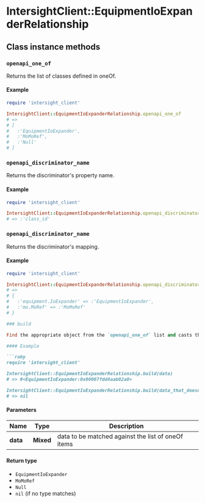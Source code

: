 # IntersightClient::EquipmentIoExpanderRelationship

## Class instance methods

### `openapi_one_of`

Returns the list of classes defined in oneOf.

#### Example

```ruby
require 'intersight_client'

IntersightClient::EquipmentIoExpanderRelationship.openapi_one_of
# =>
# [
#   :'EquipmentIoExpander',
#   :'MoMoRef',
#   :'Null'
# ]
```

### `openapi_discriminator_name`

Returns the discriminator's property name.

#### Example

```ruby
require 'intersight_client'

IntersightClient::EquipmentIoExpanderRelationship.openapi_discriminator_name
# => :'class_id'
```

### `openapi_discriminator_name`

Returns the discriminator's mapping.

#### Example

```ruby
require 'intersight_client'

IntersightClient::EquipmentIoExpanderRelationship.openapi_discriminator_mapping
# =>
# {
#   :'equipment.IoExpander' => :'EquipmentIoExpander',
#   :'mo.MoRef' => :'MoMoRef'
# }

### build

Find the appropriate object from the `openapi_one_of` list and casts the data into it.

#### Example

```ruby
require 'intersight_client'

IntersightClient::EquipmentIoExpanderRelationship.build(data)
# => #<EquipmentIoExpander:0x00007fdd4aab02a0>

IntersightClient::EquipmentIoExpanderRelationship.build(data_that_doesnt_match)
# => nil
```

#### Parameters

| Name | Type | Description |
| ---- | ---- | ----------- |
| **data** | **Mixed** | data to be matched against the list of oneOf items |

#### Return type

- `EquipmentIoExpander`
- `MoMoRef`
- `Null`
- `nil` (if no type matches)

